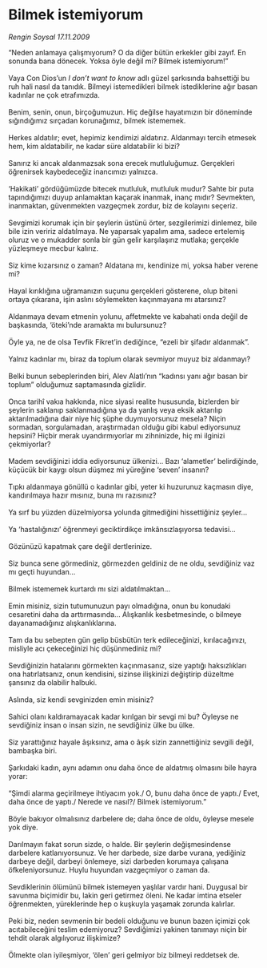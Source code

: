 # Bilmek istemiyorum

*Rengin Soysal 17.11.2009*

<div class="taraf_structure_2col_1zq">
<div class="margen_n">



 <p>“Neden anlamaya çalışmıyorum? O da diğer bütün erkekler gibi zayıf. En sonunda bana dönecek. Yoksa öyle değil mi? Bilmek istemiyorum!” <br/><br/>Vaya Con Dios’un <i>I don’t want to know </i>adlı güzel şarkısında bahsettiği bu ruh hali nasıl da tanıdık. Bilmeyi istemedikleri bilmek istediklerine ağır basan kadınlar ne çok etrafımızda. <br/><br/>Benim, senin, onun, birçoğumuzun. Hiç değilse hayatımızın bir döneminde sığındığımız sırçadan korunağımız, bilmek istememek. <br/><br/>Herkes aldatılır; evet, hepimiz kendimizi aldatırız. Aldanmayı tercih etmesek hem, kim aldatabilir, ne kadar süre aldatabilir ki bizi? <br/><br/>Sanırız ki ancak aldanmazsak sona erecek mutluluğumuz. Gerçekleri öğrenirsek kaybedeceğiz inancımızı yalnızca. <br/><br/>‘Hakikati’ gördüğümüzde bitecek mutluluk, mutluluk mudur? Sahte bir puta tapındığımızı duyup anlamaktan kaçarak inanmak, inanç mıdır? Sevmekten, inanmaktan, güvenmekten vazgeçmek zordur, biz de kolayını seçeriz. <br/><br/>Sevgimizi korumak için bir şeylerin üstünü örter, sezgilerimizi dinlemez, bile bile izin veririz aldatılmaya. Ne yaparsak yapalım ama, sadece ertelemiş oluruz ve o mukadder sonla bir gün gelir karşılaşırız mutlaka; gerçekle yüzleşmeye mecbur kalırız. <br/><br/>Siz kime kızarsınız o zaman? Aldatana mı, kendinize mi, yoksa haber verene mi? <br/><br/>Hayal kırıklığına uğramanızın suçunu gerçekleri gösterene, olup biteni ortaya çıkarana, işin aslını söylemekten kaçınmayana mı atarsınız? <br/><br/>Aldanmaya devam etmenin yolunu, affetmekte ve kabahati onda değil de başkasında, ‘öteki’nde aramakta mı bulursunuz? <br/><br/>Öyle ya, ne de olsa Tevfik Fikret’in dediğince, “ezeli bir şifadır aldanmak”. <br/><br/>Yalnız kadınlar mı, biraz da toplum olarak sevmiyor muyuz biz aldanmayı? <br/><br/>Belki bunun sebeplerinden biri, Alev Alatlı’nın “kadınsı yanı ağır basan bir toplum” olduğumuz saptamasında gizlidir. <br/><br/>Onca tarihî vakıa hakkında, nice siyasi realite hususunda, bizlerden bir şeylerin saklanıp saklanmadığına ya da yanlış veya eksik aktarılıp aktarılmadığına dair niye hiç şüphe duymuyorsunuz mesela? Niçin sormadan, sorgulamadan, araştırmadan olduğu gibi kabul ediyorsunuz hepsini? Hiçbir merak uyandırmıyorlar mı zihninizde, hiç mi ilginizi çekmiyorlar? <br/><br/>Madem sevdiğinizi iddia ediyorsunuz ülkenizi... Bazı ‘alametler’ belirdiğinde, küçücük bir kaygı olsun düşmez mi yüreğine ‘seven’ insanın? <br/><br/>Tıpkı aldanmaya gönüllü o kadınlar gibi, yeter ki huzurunuz kaçmasın diye, kandırılmaya hazır mısınız, buna mı razısınız? <br/><br/>Ya sırf bu yüzden düzelmiyorsa yolunda gitmediğini hissettiğiniz şeyler... <br/><br/>Ya ‘hastalığınızı’ öğrenmeyi geciktirdikçe imkânsızlaşıyorsa tedavisi... <br/><br/>Gözünüzü kapatmak çare değil dertlerinize. <br/><br/>Siz bunca sene görmediniz, görmezden geldiniz de ne oldu, sevdiğiniz vaz mı geçti huyundan... <br/><br/>Bilmek istememek kurtardı mı sizi aldatılmaktan... <br/><br/>Emin misiniz, sizin tutumunuzun payı olmadığına, onun bu konudaki cesaretini daha da arttırmasında... Alışkanlık kesbetmesinde, o bilmeye dayanamadığınız alışkanlıklarına. <br/><br/>Tam da bu sebepten gün gelip büsbütün terk edileceğinizi, kırılacağınızı, misliyle acı çekeceğinizi hiç düşünmediniz mi? <br/><br/>Sevdiğinizin hatalarını görmekten kaçınmasanız, size yaptığı haksızlıkları ona hatırlatsanız, onun kendisini, sizinse ilişkinizi değiştirip düzeltme şansınız da olabilir halbuki. <br/><br/>Aslında, siz kendi sevginizden emin misiniz? <br/><br/>Sahici olanı kaldıramayacak kadar kırılgan bir sevgi mi bu? Öyleyse ne sevdiğiniz insan o insan sizin, ne sevdiğiniz ülke bu ülke. <br/><br/>Siz yarattığınız hayale âşıksınız, ama o âşık sizin zannettiğiniz sevgili değil, bambaşka biri. <br/><br/>Şarkıdaki kadın, aynı adamın onu daha önce de aldatmış olmasını bile hayra yorar: <br/><br/>“Şimdi alarma geçirilmeye ihtiyacım yok./ O, bunu daha önce de yaptı./ Evet, daha önce de yaptı./ Nerede ve nasıl?/ Bilmek istemiyorum.” <br/><br/>Böyle bakıyor olmalısınız darbelere de; daha önce de oldu, öyleyse mesele yok diye. <br/><br/>Darılmayın fakat sorun sizde, o halde. Bir şeylerin değişmesindense darbelere katlanıyorsunuz. Ve her darbede, size darbe vurana, yediğiniz darbeye değil, darbeyi önlemeye, sizi darbeden korumaya çalışana öfkeleniyorsunuz. Huylu huyundan vazgeçmiyor o zaman da. <br/><br/>Sevdiklerinin ölümünü bilmek istemeyen yaşlılar vardır hani. Duygusal bir savunma biçimidir bu, lakin geri getirmez öleni. Ne kadar imtina etseler öğrenmekten, yüreklerinde hep o kuşkuyla yaşamak zorunda kalırlar. <br/><br/>Peki biz, neden sevmenin bir bedeli olduğunu ve bunun bazen içimizi çok acıtabileceğini teslim edemiyoruz? Sevdiğimizi yakinen tanımayı niçin bir tehdit olarak algılıyoruz ilişkimize? <br/><br/>Ölmekte olan iyileşmiyor, ‘ölen’ geri gelmiyor biz bilmeyi reddetsek de.</p>
<br/>
<br/>
<br/>



<br/>


<div id="taraf_not">
</div>

</div>


</div>
